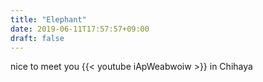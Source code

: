 ```yaml
---
title: "Elephant"
date: 2019-06-11T17:57:57+09:00
draft: false
---
```

nice to meet you
{{< youtube iApWeabwoiw >}}
in Chihaya
